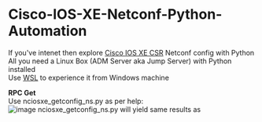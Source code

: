 # Cisco-IOS-XE-Netconf-Python-Automation
If you've intenet then explore [Cisco IOS XE CSR](https://devnetsandbox.cisco.com/RM/Diagram/Index/7b4d4209-a17c-4bc3-9b38-f15184e53a94?diagramType=Topology) Netconf config with Python<br>
All you need a Linux Box (ADM Server aka Jump Server) with Python installed<br>
Use [WSL](https://learn.microsoft.com/en-us/windows/wsl/install) to experience it from Windows machine<br>

**RPC Get**<br>
Use nciosxe_getconfig_ns.py as per help:<br>
![image](https://user-images.githubusercontent.com/47313728/235594887-c5b89c5e-361b-42fd-a6c9-7b2d8c5041bc.png)
nciosxe_getconfig_ns.py will yield same results as 


